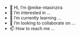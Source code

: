 - 👋 Hi, I’m @mike-ntasinzira
- 👀 I’m interested in ...
- 🌱 I’m currently learning ...
- 💞️ I’m looking to collaborate on ...
- 📫 How to reach me ...

<!---
mike-ntasinzira/mike-ntasinzira is a ✨ special ✨ repository because its `README.md` (this file) appears on your GitHub profile.
You can click the Preview link to take a look at your changes.
--->
